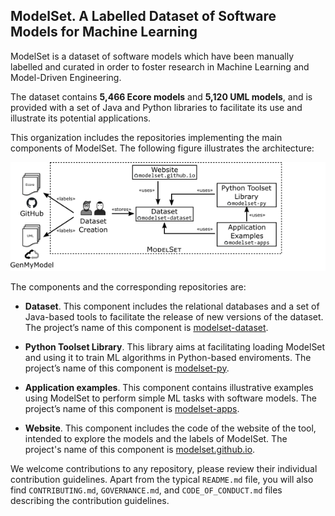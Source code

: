## ModelSet. A Labelled Dataset of Software Models for Machine Learning

ModelSet is a dataset of software models which have been manually labelled and curated in order to foster research in Machine Learning and Model-Driven Engineering. 

The dataset contains **5,466 Ecore models** and **5,120 UML models**, and is provided with a set of Java and Python libraries to facilitate its use and illustrate its potential applications. 

This organization includes the repositories implementing the main components of ModelSet.
The following figure illustrates the architecture:

![ModelSet Architecture](architecture.png)

The components and the corresponding repositories are:

* **Dataset**. This component includes the relational databases and a set of Java-based tools to facilitate the release of new versions of the dataset. The project’s name of this component is [modelset-dataset](https://github.com/modelset/modelset-dataset).

* **Python Toolset Library**. This library aims at facilitating loading ModelSet and using it to train ML algorithms in Python-based enviroments. The project’s name of this component is [modelset-py](https://github.com/modelset/modelset-py).

* **Application examples**. This component contains illustrative examples using ModelSet to perform simple ML tasks with software models. The project’s name of this component is [modelset-apps](https://github.com/modelset/modelset-apps).

* **Website**. This component includes the code of the website of the tool, intended to explore the models and the labels of ModelSet. The project's name of this component is [modelset.github.io](https://github.com/modelset/modelset.github.io).


We welcome contributions to any repository, please review their individual contribution guidelines. Apart from the typical `README.md` file, you will also find `CONTRIBUTING.md`, `GOVERNANCE.md`, and `CODE_OF_CONDUCT.md` files describing the contribution guidelines.